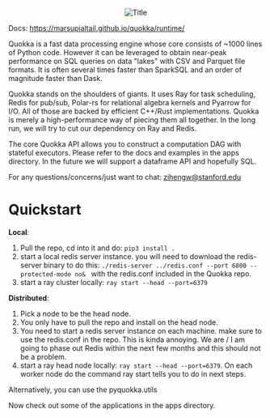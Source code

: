 <p align="center">
  <img src="https://github.com/marsupialtail/quokka/blob/master/docs/quokka-banner.png?raw=true" alt="Title"/>
</p>

Docs: https://marsupialtail.github.io/quokka/runtime/

Quokka is a fast data processing engine whose core consists of ~1000 lines of Python code. However it can be leveraged to obtain near-peak performance on SQL queries on data "lakes" with CSV and Parquet file formats. It is often several times faster than SparkSQL and an order of magnitude faster than Dask.

Quokka stands on the shoulders of giants. It uses Ray for task scheduling, Redis for pub/sub, Polar-rs for relational algebra kernels and Pyarrow for I/O. All of those are backed by efficient C++/Rust implementations. Quokka is merely a high-performance way of piecing them all together. In the long run, we will try to cut our dependency on Ray and Redis.

The core Quokka API allows you to construct a computation DAG with stateful executors. Please refer to the docs and examples in the apps directory. In the future we will support a dataframe API and hopefully SQL.

For any questions/concerns/just want to chat: zihengw@stanford.edu

# Quickstart

**Local**: 
1) Pull the repo, cd into it and do:
```pip3 install .```
3) start a local redis server instance. you will need to download the redis-server binary to do this: 
```./redis-server ../redis.conf --port 6800 --protected-mode no& ``` with the redis.conf included in the Quokka repo.
4) start a ray cluster locally: ```ray start --head --port=6379```


**Distributed**:
1) Pick a node to be the head node.
2) You only have to pull the repo and install on the head node.
3) You need to start a redis server instance on each machine. make sure to use the redis.conf in the repo. This is kinda annoying. We are / I am going to phase out Redis within the next few months and this should not be a problem.
4) start a ray head node locally: ```ray start --head --port=6379```. On each worker node do the command ray start tells you to do in next steps.

Alternatively, you can use the pyquokka.utils

Now check out some of the applications in the apps directory.
